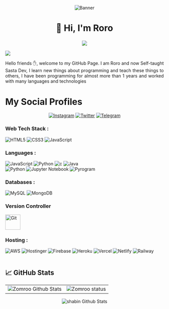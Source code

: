 <p align="center">
  <img src="https://media.giphy.com/media/xkV5VUPtVIRq12Tkau/giphy.gif" alt="Banner" />
</p>

<h1 align="center">👋 Hi, I'm Roro </h1>
<h3 align="center"> <img src="https://readme-typing-svg.herokuapp.com?color=0357F7&lines=Mai+Chutiya+Hu+%3A)" /> </h3>

![](https://visitcount.itsvg.in/api?id=zomroo&icon=0&color=0)
<p align="justify"> 
Hello friends ✋, welcome to my GitHub Page. I am Roro and now  Self-taught Sasta Dev, I learn new things about programming and teach these things to others, I have been programming for almost more than 1 years and worked with many languages and technologies
 
</p>

# My Social Profiles
<p align="center">
<a href="https://www.instagram.com/juck/" target="_blank"><img alt="Instagram" src="https://img.shields.io/badge/Roro-%23E4405F.svg?&style=for-the-badge&logo=Instagram&logoColor=white"/></a>
<a href="https://twitter.com/elonmusk" target="_blank"><img alt="Twitter" src="https://img.shields.io/badge/Roro-%231DA1F2.svg?&style=for-the-badge&logo=Twitter&logoColor=white"/></a>
<a href="https://t.me/SpeckledMonster" target="_blank"><img alt="Telegram" src="https://img.shields.io/badge/Roro-%232CA5E0.svg?style=for-the-badge&logo=telegram&logoColor=white"/></a>
</p>

<h3 align="left">Web Tech Stack :</h3>
<div align="left">
<img alt="HTML5" src="https://img.shields.io/badge/html5-%23E34F26.svg?style=for-the-badge&logo=html5&logoColor=white"/>
<img alt="CSS3" src="https://img.shields.io/badge/css3-%231572B6.svg?style=for-the-badge&logo=css3&logoColor=white"/> 
<img alt="JavaScript" src="https://img.shields.io/badge/javascript-%23323330.svg?style=for-the-badge&logo=javascript&logoColor=%23F7DF1E"/>


<h3 align="left">Languages :</h3>
<div align="left">
  <img alt="JavaScript" src="https://img.shields.io/badge/javascript-%23323330.svg?style=for-the-badge&logo=javascript&logoColor=%23F7DF1E"/> 
  <img alt="Python" src="https://img.shields.io/badge/python-%2314354C.svg?style=for-the-badge&logo=python&logoColor=white"/>
  <img alt="c" src="https://img.shields.io/badge/C%2B%2B-00599C?style=for-the-badge&logo=c%2B%2B&logoColor=white"/>
  <img alt="Java" src="https://img.shields.io/badge/java-%23ED8B00.svg?style=for-the-badge&logo=java&logoColor=white"/>
</div>
 <img alt="Python" src="https://img.shields.io/badge/python-%2314354C.svg?style=for-the-badge&logo=python&logoColor=white"/>
<img alt="Jupyter Notebook" src="https://img.shields.io/badge/Jupyter%20Notebook-%23F37626.svg?style=for-the-badge&logo=jupyter&logoColor=white"/>
<img alt="Pyrogram" src="https://img.shields.io/badge/Pyrogram-%232CA5E0.svg?style=for-the-badge&logo=python&logoColor=white"/>
</div> 


<h3 align="left">Databases :</h3>
<div align="left">
  <img alt="MySQL" src="https://img.shields.io/badge/mysql-%2300f.svg?style=for-the-badge&logo=mysql&logoColor=white"/>
  <img alt="MongoDB" src ="https://img.shields.io/badge/MongoDB-4EA94B?style=for-the-badge&logo=mongodb&logoColor=white"/>


<h3 align="left">Version Controller</h3>
<div align="left">
  <img src="https://user-images.githubusercontent.com/25181517/192108372-f71d70ac-7ae6-4c0d-8395-51d8870c2ef0.png" width="48" height="48" alt="Git" />
</div>

<h3 align="left">Hosting :</h3>
<div align="left">
  <img alt="AWS" src="https://img.shields.io/badge/Amazon_AWS-FF9900?style=for-the-badge&logo=amazonaws&logoColor=white"/>
  <img alt="Hostinger" src="https://img.shields.io/badge/Hostinger-%230167ff.svg?style=for-the-badge&logo=Hostinger&logoColor=white"/>
  <img alt="Firebase" src="https://img.shields.io/badge/firebase-%23039BE5.svg?style=for-the-badge&logo=firebase"/>
  <img alt="Heroku" src="https://img.shields.io/badge/heroku-%23430098.svg?style=for-the-badge&logo=heroku&logoColor=white"/>
  <img alt="Vercel" src="https://img.shields.io/badge/Vercel-000000?style=for-the-badge&logo=vercel&logoColor=white"/>
  <img alt="Netlify" src="https://img.shields.io/badge/Netlify-00C7B7?style=for-the-badge&logo=netlify&logoColor=white"/>
  <img alt="Railway" src="https://img.shields.io/badge/railway-00C7B7?style=for-the-badge&logo=Railway&logoColor=white"/>
</div><br/>

## &#x1f4c8; GitHub Stats
 
 <table>
  <tr>
    <td><img src="https://github-readme-stats.vercel.app/api?username=Zomroo&show_icons=true&theme=dark&locale=en" alt="Zomroo Github Stats" /></td>
    <td><img align="center" src="https://github-readme-streak-stats.herokuapp.com/?user=Zomroo&theme=dark" alt="Zomroo status" /></td>
  </tr>
</table>

<div align="center">
    <p><img src="https://github-readme-stats.vercel.app/api/top-langs?username=Zomroo&show_icons=true&theme=dark&locale=en&layout=compact" alt="shabin Github Stats" /></p>
 </div>

